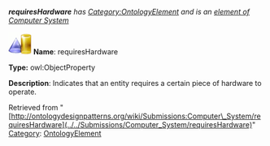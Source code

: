 ___requiresHardware__ has [Category:OntologyElement](../../Category/OntologyElement "Category:OntologyElement") and is an [element of](../../Property/ElementOf "Property:ElementOf") [Computer System](../../Submissions/Computer_System "Submissions:Computer System")_


  




[![ObjectProperty](../../images/thumb/c/c3/ObjectProperty.gif/45px-ObjectProperty.gif)](../../Image/ObjectProperty.gif "ObjectProperty")
__Name__: requiresHardware 


__Type:__ owl:ObjectProperty 


__Description__: Indicates that an entity requires a certain piece of hardware to operate. 





Retrieved from "[http://ontologydesignpatterns.org/wiki/Submissions:Computer\_System/requiresHardware](../../Submissions/Computer_System/requiresHardware)"
 [Category](http://ontologydesignpatterns.org/wiki/Special:Categories "Special:Categories"): [OntologyElement](../../Category/OntologyElement "Category:OntologyElement")